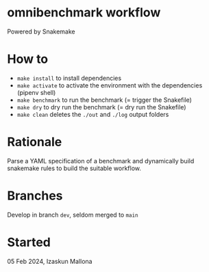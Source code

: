 # omnibenchmark workflow

Powered by Snakemake

# How to

- `make install` to install dependencies
- `make activate` to activate the environment with the dependencies (pipenv shell)
- `make benchmark` to run the benchmark (= trigger the Snakefile)
- `make dry` to dry run the benchmark (= dry run the Snakefile)
- `make clean` deletes the `./out` and `./log` output folders

# Rationale

Parse a YAML specification of a benchmark and dynamically build snakemake rules to build the suitable workflow.

# Branches

Develop in branch `dev`, seldom merged to `main`

# Started

05 Feb 2024, Izaskun Mallona
